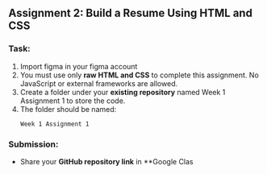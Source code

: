 ## Assignment 2: Build a Resume Using HTML and CSS

### Task:
1. Import figma in your figma account
2. You must use only **raw HTML and CSS** to complete this assignment. No JavaScript or external frameworks are allowed.
3. Create a folder under your **existing repository** named Week 1 Assignment 1 to store the code.
4. The folder should be named:
   ```
   Week 1 Assignment 1
   ```

### Submission:
- Share your **GitHub repository link** in **Google Clas